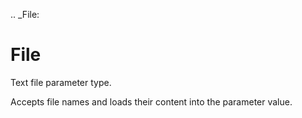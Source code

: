 [//]: # (THE CONTENT BELOW IS GENERATED. DO NOT EDIT.)
.. _File:

# File
[//]: # (ADD YOUR NOTES BELOW. THESE WILL BE PICKED EVERY TIME THE DOCS ARE REGENERATED. //end)

Text file parameter type.

Accepts file names and loads their content into the parameter value.
